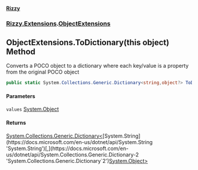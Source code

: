#### [Rizzy](index.md 'index')
### [Rizzy.Extensions](Rizzy.Extensions.md 'Rizzy.Extensions').[ObjectExtensions](Rizzy.Extensions.ObjectExtensions.md 'Rizzy.Extensions.ObjectExtensions')

## ObjectExtensions.ToDictionary(this object) Method

Converts a POCO object to a dictionary where each key/value is a property from the original POCO object

```csharp
public static System.Collections.Generic.Dictionary<string,object?> ToDictionary(this object? values);
```
#### Parameters

<a name='Rizzy.Extensions.ObjectExtensions.ToDictionary(thisobject).values'></a>

`values` [System.Object](https://docs.microsoft.com/en-us/dotnet/api/System.Object 'System.Object')

#### Returns
[System.Collections.Generic.Dictionary&lt;](https://docs.microsoft.com/en-us/dotnet/api/System.Collections.Generic.Dictionary-2 'System.Collections.Generic.Dictionary`2')[System.String](https://docs.microsoft.com/en-us/dotnet/api/System.String 'System.String')[,](https://docs.microsoft.com/en-us/dotnet/api/System.Collections.Generic.Dictionary-2 'System.Collections.Generic.Dictionary`2')[System.Object](https://docs.microsoft.com/en-us/dotnet/api/System.Object 'System.Object')[&gt;](https://docs.microsoft.com/en-us/dotnet/api/System.Collections.Generic.Dictionary-2 'System.Collections.Generic.Dictionary`2')